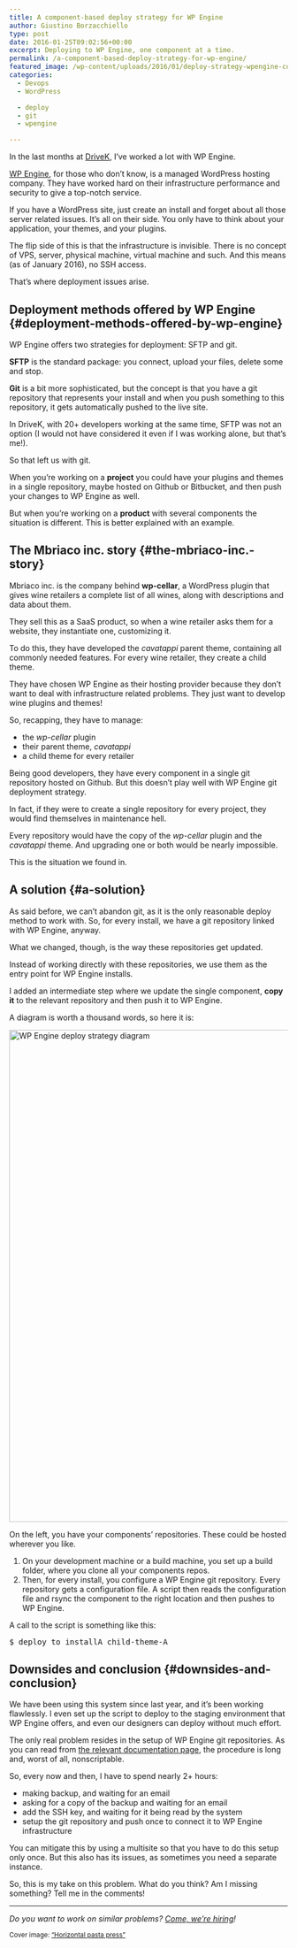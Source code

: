 ```yaml
---
title: A component-based deploy strategy for WP Engine
author: Giustino Borzacchiello
type: post
date: 2016-01-25T09:02:56+00:00
excerpt: Deploying to WP Engine, one component at a time.
permalink: /a-component-based-deploy-strategy-for-wp-engine/
featured_image: /wp-content/uploads/2016/01/deploy-strategy-wpengine-cover.jpg
categories:
  - Devops
  - WordPress

  - deploy
  - git
  - wpengine

---
```

<p id="a-component-based-deploy-strategy-for-wp-engine">
  In the last months at <a href="http://corporate.drivek.it/">DriveK</a>, I&#8217;ve worked a lot with WP Engine.
</p>

[WP Engine][1], for those who don&#8217;t know, is a managed WordPress hosting company. They have worked hard on their infrastructure performance and security to give a top-notch service.

If you have a WordPress site, just create an install and forget about all those server related issues. It&#8217;s all on their side. You only have to think about your application, your themes, and your plugins.

The flip side of this is that the infrastructure is invisible. There is no concept of VPS, server, physical machine, virtual machine and such. And this means (as of January 2016), no SSH access.

That&#8217;s where deployment issues arise.

<!--more-->

## Deployment methods offered by WP Engine {#deployment-methods-offered-by-wp-engine}

WP Engine offers two strategies for deployment: SFTP and git.

**SFTP** is the standard package: you connect, upload your files, delete some and stop.

**Git** is a bit more sophisticated, but the concept is that you have a git repository that represents your install and when you push something to this repository, it gets automatically pushed to the live site.

In DriveK, with 20+ developers working at the same time, SFTP was not an option (I would not have considered it even if I was working alone, but that&#8217;s me!).

So that left us with git.

When you&#8217;re working on a **project** you could have your plugins and themes in a single repository, maybe hosted on Github or Bitbucket, and then push your changes to WP Engine as well.

But when you&#8217;re working on a **product** with several components the situation is different. This is better explained with an example.

## The Mbriaco inc. story {#the-mbriaco-inc.-story}

Mbriaco inc. is the company behind **wp-cellar**, a WordPress plugin that gives wine retailers a complete list of all wines, along with descriptions and data about them.

They sell this as a SaaS product, so when a wine retailer asks them for a website, they instantiate one, customizing it.

To do this, they have developed the _cavatappi_ parent theme, containing all commonly needed features. For every wine retailer, they create a child theme.

They have chosen WP Engine as their hosting provider because they don&#8217;t want to deal with infrastructure related problems. They just want to develop wine plugins and themes!

So, recapping, they have to manage:

  * the _wp-cellar_ plugin
  * their parent theme, _cavatappi_
  * a child theme for every retailer

Being good developers, they have every component in a single git repository hosted on Github. But this doesn&#8217;t play well with WP Engine git deployment strategy.

In fact, if they were to create a single repository for every project, they would find themselves in maintenance hell.

Every repository would have the copy of the _wp-cellar_ plugin and the _cavatappi_ theme. And upgrading one or both would be nearly impossible.

This is the situation we found in.

## A solution {#a-solution}

As said before, we can&#8217;t abandon git, as it is the only reasonable deploy method to work with. So, for every install, we have a git repository linked with WP Engine, anyway.

What we changed, though, is the way these repositories get updated.

Instead of working directly with these repositories, we use them as the entry point for WP Engine installs.

I added an intermediate step where we update the single component, **copy it** to the relevant repository and then push it to WP Engine.

A diagram is worth a thousand words, so here it is:

<div class="figure">
  <p>
    <a href="https://i2.wp.com/giustino.blog/wp-content/uploads/2016/01/deploy-strategy-wpengine.png"><img class="alignleft wp-image-1302 size-full" src="https://i2.wp.com/giustino.blog/wp-content/uploads/2016/01/deploy-strategy-wpengine.png?resize=1100%2C890" alt="WP Engine deploy strategy diagram" width="1100" height="890" srcset="https://i2.wp.com/giustino.blog/wp-content/uploads/2016/01/deploy-strategy-wpengine.png?w=3017&ssl=1 3017w, https://i2.wp.com/giustino.blog/wp-content/uploads/2016/01/deploy-strategy-wpengine.png?resize=300%2C243&ssl=1 300w, https://i2.wp.com/giustino.blog/wp-content/uploads/2016/01/deploy-strategy-wpengine.png?resize=1024%2C828&ssl=1 1024w, https://i2.wp.com/giustino.blog/wp-content/uploads/2016/01/deploy-strategy-wpengine.png?resize=1200%2C971&ssl=1 1200w, https://i2.wp.com/giustino.blog/wp-content/uploads/2016/01/deploy-strategy-wpengine.png?w=2200&ssl=1 2200w" sizes="(max-width: 1100px) 100vw, 1100px" data-recalc-dims="1" /></a>
  </p>
  
  <p class="caption">
    On the left, you have your components&#8217; repositories. These could be hosted wherever you like.
  </p>
</div>

<ol style="list-style-type: decimal;">
  <li>
    On your development machine or a build machine, you set up a build folder, where you clone all your components repos.
  </li>
  <li>
    Then, for every install, you configure a WP Engine git repository. Every repository gets a configuration file. A script then reads the configuration file and rsync the component to the right location and then pushes to WP Engine.
  </li>
</ol>

A call to the script is something like this:

<pre>$ deploy_to installA child-theme-A</pre>

## Downsides and conclusion {#downsides-and-conclusion}

We have been using this system since last year, and it&#8217;s been working flawlessly. I even set up the script to deploy to the staging environment that WP Engine offers, and even our designers can deploy without much effort.

The only real problem resides in the setup of WP Engine git repositories. As you can read from [the relevant documentation page][2], the procedure is long and, worst of all, nonscriptable.

So, every now and then, I have to spend nearly 2+ hours:

  * making backup, and waiting for an email
  * asking for a copy of the backup and waiting for an email
  * add the SSH key, and waiting for it being read by the system
  * setup the git repository and push once to connect it to WP Engine infrastructure

You can mitigate this by using a multisite so that you have to do this setup only once. But this also has its issues, as sometimes you need a separate instance.

So, this is my take on this problem. What do you think? Am I missing something? Tell me in the comments!

* * *

_Do you want to work on similar problems? <a href="http://corporate.drivek.it/jobs/" target="_blank">Come, we&#8217;re hiring</a>!_

<small>Cover image: <a href="http://www.oldbookillustrations.com/illustrations/horizontal-pasta-press/" target="_blank">&#8220;Horizontal pasta press&#8221;</a></small>

 [1]: https://wpengine.com/
 [2]: https://wpengine.com/git/